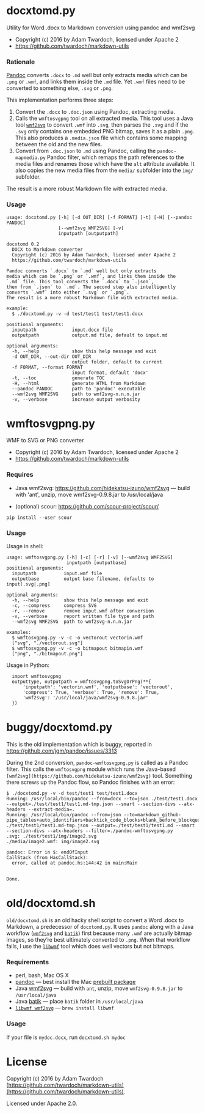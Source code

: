 # docxtomd.py

Utility for Word .docx to Markdown conversion using pandoc and wmf2svg

* Copyright (c) 2016 by Adam Twardoch, licensed under Apache 2
* https://github.com/twardoch/markdown-utils

### Rationale

[Pandoc](http://pandoc.org/) converts `.docx` to `.md` well but only extracts
media which can be `.png` or `.wmf`, and links them inside the `.md` file.
Yet `.wmf` files need to be converted to something else, `.svg` or `.png`.

This implementation performs three steps:

1. Convert the `.docx` to `.doc.json` using Pandoc, extracting media.
2. Calls the `wmftosvgpng` tool on all extracted media. This tool uses a Java tool [`wmf2svg`](https://github.com/hidekatsu-izuno/wmf2svg) to convert `.wmf` into `.svg`, then parses the `.svg` and if the `.svg` only contains one embedded PNG bitmap, saves it as a plain `.png`. This also produces a `.media.json` file which contains some mapping between the old and the new files.
2. Convert from `.doc.json` to `.md` using Pandoc, calling the `pandoc-mapmedia.py` Pandoc filter, which remaps the path references to the media files and renames those which have the `alt` attribute available. It also copies the new media files from the `media/` subfolder into the `img/` subfolder.

The result is a more robust Markdown file with extracted media.

### Usage

```
usage: docxtomd.py [-h] [-d OUT_DIR] [-f FORMAT] [-t] [-H] [--pandoc PANDOC]
                   [--wmf2svg WMF2SVG] [-v]
                   inputpath [outputpath]

docxtomd 0.2
  DOCX to Markdown converter
  Copyright (c) 2016 by Adam Twardoch, licensed under Apache 2
  https://github.com/twardoch/markdown-utils

Pandoc converts `.docx` to `.md` well but only extracts
media which can be `.png` or `.wmf`, and links them inside the
`.md` file. This tool converts the `.docx` to `.json`,
then from `.json` to `.md`. The second step also intelligently
converts `.wmf` into either `.svg` or `.png`.
The result is a more robust Markdown file with extracted media.

example:
  $ ./docxtomd.py -v -d test/test1 test/test1.docx

positional arguments:
  inputpath             input.docx file
  outputpath            output.md file, default to input.md

optional arguments:
  -h, --help            show this help message and exit
  -d OUT_DIR, --out-dir OUT_DIR
                        output folder, default to current
  -f FORMAT, --format FORMAT
                        input format, default 'docx'
  -t, --toc             generate TOC
  -H, --html            generate HTML from Markdown
  --pandoc PANDOC       path to 'pandoc' executable
  --wmf2svg WMF2SVG     path to wmf2svg-n.n.n.jar
  -v, --verbose         increase output verbosity
```

# wmftosvgpng.py

WMF to SVG or PNG converter

* Copyright (c) 2016 by Adam Twardoch, licensed under Apache 2
* https://github.com/twardoch/markdown-utils

### Requires

* Java wmf2svg: https://github.com/hidekatsu-izuno/wmf2svg — build with 'ant', unzip, move wmf2svg-0.9.8.jar to /usr/local/java

* (optional) scour: https://github.com/scour-project/scour/
```
pip install --user scour
```

### Usage

Usage in shell:
```
usage: wmftosvgpng.py [-h] [-c] [-r] [-v] [--wmf2svg WMF2SVG]
                      inputpath [outputbase]
positional arguments:
  inputpath          input.wmf file
  outputbase         output base filename, defaults to input[.svg|.png]

optional arguments:
  -h, --help         show this help message and exit
  -c, --compress     compress SVG
  -r, --remove       remove input.wmf after conversion
  -v, --verbose      report written file type and path
  --wmf2svg WMF2SVG  path to wmf2svg-n.n.n.jar

examples:
  $ wmftosvgpng.py -v -c -o vectorout vectorin.wmf
  ["svg", "./vectorout.svg"]
  $ wmftosvgpng.py -v -c -o bitmapout bitmapin.wmf
  ["png", "./bitmapout.png"]
```

Usage in Python:
```
  import wmftosvgpng
  outputtype, outputpath = wmftosvgpng.toSvgOrPng(**{
      'inputpath': 'vectorin.wmf', 'outputbase': 'vectorout',
      'compress': True, 'verbose': True, 'remove': True,
      'wmf2svg': '/usr/local/java/wmf2svg-0.9.8.jar'
  })
```

# buggy/docxtomd.py

This is the old implementation which is buggy, reported in https://github.com/jgm/pandoc/issues/3313

During the 2nd conversion, `pandoc-wmftosvgpng.py` is called as a Pandoc filter. This calls the `wmftosvgpng` module which runs the Java-based `[wmf2svg](https://github.com/hidekatsu-izuno/wmf2svg)` tool. Something there screws up the Pandoc flow, so Pandoc finishes with an error:

```
$ ./docxtomd.py -v -d test/test1 test/test1.docx
Running: /usr/local/bin/pandoc --from=docx --to=json ./test/test1.docx --output=./test/test1/test1.md-tmp.json --smart --section-divs --atx-headers --extract-media=.
Running: /usr/local/bin/pandoc --from=json --to=markdown_github-pipe_tables+auto_identifiers+backtick_code_blocks+blank_before_blockquote+blank_before_header+bracketed_spans+definition_lists+escaped_line_breaks+fenced_code_attributes+footnotes+grid_tables+header_attributes+implicit_header_references+line_blocks+pandoc_title_block ./test/test1/test1.md-tmp.json --output=./test/test1/test1.md --smart --section-divs --atx-headers --filter=./pandoc-wmftosvgpng.py
.svg: ./test/test1/img/image2.svg
./media/image2.wmf: img/image2.svg

pandoc: Error in $: endOfInput
CallStack (from HasCallStack):
  error, called at pandoc.hs:144:42 in main:Main


Done.
```

# old/docxtomd.sh
`old/docxtomd.sh` is an old hacky shell script to convert a Word .docx to Markdown, a predecessor of `docxtomd.py`. It uses `pandoc` along with a  Java workflow ([`wmf2svg`](https://github.com/hidekatsu-izuno/wmf2svg) and [`batik`](https://xmlgraphics.apache.org/batik/)) first because many `.wmf` are actually bitmap images, so they’re best ultimately converted to `.png`. When that workflow fails, I use the [`libwmf`](http://wvware.sourceforge.net/libwmf.html) tool which does well
vectors but not bitmaps.

### Requirements

* perl, bash, Mac OS X
* [pandoc](http://pandoc.org/) — best install the Mac [prebuilt package](https://github.com/jgm/pandoc/releases/)
* Java [wmf2svg](https://github.com/hidekatsu-izuno/wmf2svg) — build with `ant`, unzip, move `wmf2svg-0.9.8.jar` to `/usr/local/java`
* Java [batik](https://xmlgraphics.apache.org/batik/download.html) — place `batik` folder in `/usr/local/java`
* [`libwmf wmf2svg`](http://wvware.sourceforge.net/libwmf.html) — `brew install libwmf`

### Usage

If your file is `mydoc.docx`, run `docxtomd.sh mydoc`

# License
Copyright (c) 2016 by Adam Twardoch [https://github.com/twardoch/markdown-utils](https://github.com/twardoch/markdown-utils).

Licensed under Apache 2.0.
